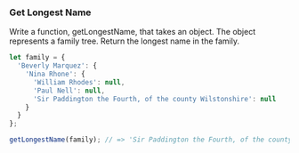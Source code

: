### Get Longest Name

Write a function, getLongestName, that takes an object. The object represents
a family tree. Return the longest name in the family.


```javascript
let family = {
  'Beverly Marquez': {
    'Nina Rhone': {
      'William Rhodes': null,
      'Paul Nell': null,
      'Sir Paddington the Fourth, of the county Wilstonshire': null
    }
  }
};

getLongestName(family); // => 'Sir Paddington the Fourth, of the county Wilstonshire'
```
